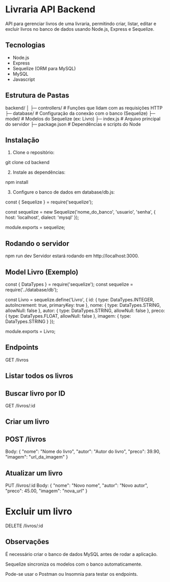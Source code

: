 # Livraria API Backend

API para gerenciar livros de uma livraria, permitindo criar, listar, editar e excluir livros no banco de dados usando Node.js, Express e Sequelize.

## Tecnologias

- Node.js
- Express
- Sequelize (ORM para MySQL)
- MySQL
- Javascript

## Estrutura de Pastas

backend/
│
├─ controllers/ # Funções que lidam com as requisições HTTP
├─ database/ # Configuração da conexão com o banco (Sequelize)
├─ model/ # Modelos do Sequelize (ex: Livro)
├─ index.js # Arquivo principal do servidor
├─ package.json # Dependências e scripts do Node


## Instalação

1. Clone o repositório:

git clone <seu-repositorio>
cd backend

2. Instale as dependências:

npm install


3. Configure o banco de dados em database/db.js:

const { Sequelize } = require('sequelize');

const sequelize = new Sequelize('nome_do_banco', 'usuario', 'senha', {
  host: 'localhost',
  dialect: 'mysql'
});

module.exports = sequelize;

## Rodando o servidor

npm run dev
Servidor estará rodando em http://localhost:3000.
 
## Model Livro (Exemplo)

const { DataTypes } = require('sequelize');
const sequelize = require('../database/db');

const Livro = sequelize.define('Livro', {
  id: {
    type: DataTypes.INTEGER,
    autoIncrement: true,
    primaryKey: true
  },
  nome: {
    type: DataTypes.STRING,
    allowNull: false
  },
  autor: {
    type: DataTypes.STRING,
    allowNull: false
  },
  preco: {
    type: DataTypes.FLOAT,
    allowNull: false
  },
  imagem: {
    type: DataTypes.STRING
  }
});

module.exports = Livro;


## Endpoints

GET /livros

## Listar todos os livros

## Buscar livro por ID

GET /livros/:id

## Criar um livro

## POST /livros

Body: {
  "nome": "Nome do livro",
  "autor": "Autor do livro",
  "preco": 39.90,
  "imagem": "url_da_imagem"
}

## Atualizar um livro

PUT /livros/:id
Body: {
  "nome": "Novo nome",
  "autor": "Novo autor",
  "preco": 45.00,
  "imagem": "nova_url"
}

# Excluir um livro

DELETE /livros/:id

## Observações

É necessário criar o banco de dados MySQL antes de rodar a aplicação.

Sequelize sincroniza os modelos com o banco automaticamente.

Pode-se usar o Postman ou Insomnia para testar os endpoints.
